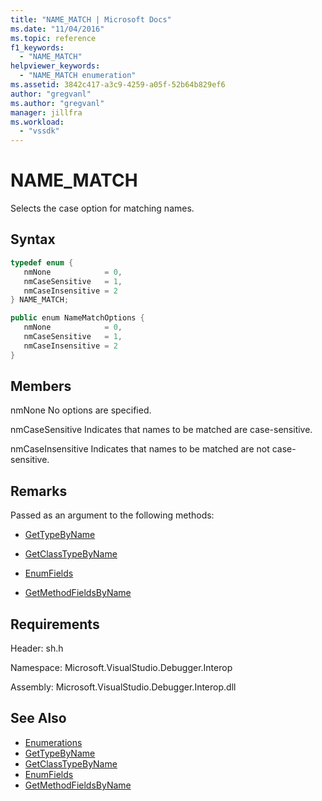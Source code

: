 ```yaml
---
title: "NAME_MATCH | Microsoft Docs"
ms.date: "11/04/2016"
ms.topic: reference
f1_keywords:
  - "NAME_MATCH"
helpviewer_keywords:
  - "NAME_MATCH enumeration"
ms.assetid: 3842c417-a3c9-4259-a05f-52b64b829ef6
author: "gregvanl"
ms.author: "gregvanl"
manager: jillfra
ms.workload:
  - "vssdk"
---
```

# NAME_MATCH
Selects the case option for matching names.

## Syntax

```cpp
typedef enum { 
   nmNone            = 0,
   nmCaseSensitive   = 1,
   nmCaseInsensitive = 2
} NAME_MATCH;
```

```csharp
public enum NameMatchOptions { 
   nmNone            = 0,
   nmCaseSensitive   = 1,
   nmCaseInsensitive = 2
}
```

## Members
 nmNone
 No options are specified.

 nmCaseSensitive
 Indicates that names to be matched are case-sensitive.

 nmCaseInsensitive
 Indicates that names to be matched are not case-sensitive.

## Remarks
 Passed as an argument to the following methods:

-   [GetTypeByName](../../../extensibility/debugger/reference/idebugsymbolprovider-gettypebyname.md)

-   [GetClassTypeByName](../../../extensibility/debugger/reference/idebugsymbolprovider-getclasstypebyname.md)

-   [EnumFields](../../../extensibility/debugger/reference/idebugcontainerfield-enumfields.md)

-   [GetMethodFieldsByName](../../../extensibility/debugger/reference/idebugsymbolprovider-getmethodfieldsbyname.md)

## Requirements
 Header: sh.h

 Namespace: Microsoft.VisualStudio.Debugger.Interop

 Assembly: Microsoft.VisualStudio.Debugger.Interop.dll

## See Also
- [Enumerations](../../../extensibility/debugger/reference/enumerations-visual-studio-debugging.md)
- [GetTypeByName](../../../extensibility/debugger/reference/idebugsymbolprovider-gettypebyname.md)
- [GetClassTypeByName](../../../extensibility/debugger/reference/idebugsymbolprovider-getclasstypebyname.md)
- [EnumFields](../../../extensibility/debugger/reference/idebugcontainerfield-enumfields.md)
- [GetMethodFieldsByName](../../../extensibility/debugger/reference/idebugsymbolprovider-getmethodfieldsbyname.md)